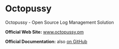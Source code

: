 Octopussy
=========

Octopussy - Open Source Log Management Solution

**Official Web Site:** www.octopussy.pm

**Official Documentation:** also [on GitHub](https://github.com/sebthebert/Octopussy_Documentation/blob/master/00_Documentation.md)
